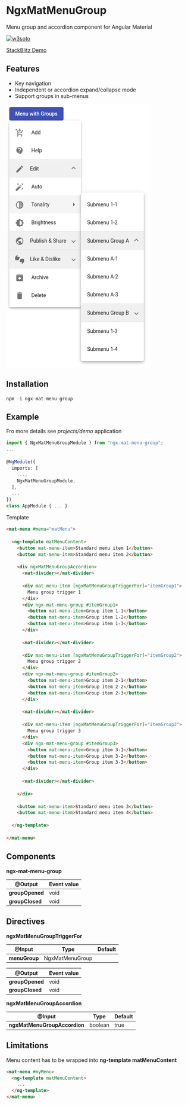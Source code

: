 # NgxMatMenuGroup

Menu group and accordion component for Angular Material

[![w3soto](https://circleci.com/gh/w3soto/ngx-mat-menu-group.svg?style=svg)](https://circleci.com/gh/w3soto/ngx-mat-menu-group)

[StackBlitz Demo](https://stackblitz.com/edit/angular-ivy-cx4uk3)

## Features
* Key navigation
* Independent or accordion expand/collapse mode
* Support groups in sub-menus

![Screenshot](https://raw.githubusercontent.com/w3soto/ngx-mat-menu-group/master/screenshot.png "Screenshot")

## Installation
```shell
npm -i ngx-mat-menu-group
```

## Example

Fro more details see *projects/demo* application

```typescript
import { NgxMatMenuGroupModule } from "ngx-mat-menu-group";
...

@NgModule({
  imports: [
    ...,
    NgxMatMenuGroupModule,
  ],
  ...
})
class AppModule { ... }

```

Template 
```html
<mat-menu #menu="matMenu">

  <ng-template matMenuContent>
    <button mat-menu-item>Standard menu item 1</button>
    <button mat-menu-item>Standard menu item 2</button>
    
    <div ngxMatMenuGroupAccordion>
      <mat-divider></mat-divider>
      
      <div mat-menu-item [ngxMatMenuGroupTriggerFor]="itemGroup1">
        Menu group trigger 1
      </div>
      <div ngx-mat-menu-group #itemGroup1>
        <button mat-menu-item>Group item 1-1</button>
        <button mat-menu-item>Group item 1-2</button>
        <button mat-menu-item>Group item 1-3</button>
      </div>
      
      <mat-divider></mat-divider>
      
      <div mat-menu-item [ngxMatMenuGroupTriggerFor]="itemGroup2">
        Menu group trigger 2
      </div>
      <div ngx-mat-menu-group #itemGroup2>
        <button mat-menu-item>Group item 2-1</button>
        <button mat-menu-item>Group item 2-2</button>
        <button mat-menu-item>Group item 2-3</button>
      </div>
      
      <mat-divider></mat-divider>
      
      <div mat-menu-item [ngxMatMenuGroupTriggerFor]="itemGroup3">
        Menu group trigger 3
      </div>
      <div ngx-mat-menu-group #itemGroup3>
        <button mat-menu-item>Group item 3-1</button>
        <button mat-menu-item>Group item 3-2</button>
        <button mat-menu-item>Group item 3-3</button>
      </div>
        
      <mat-divider></mat-divider>  
        
    </div>
    
    <button mat-menu-item>Standard menu item 3</button>
    <button mat-menu-item>Standard menu item 4</button>
    
  </ng-template>
  
</mat-menu>
```

## Components

**ngx-mat-menu-group**

| @Output | Event value |
| ------- | ----------- |
| **groupOpened** | void |
| **groupClosed** | void |

## Directives 
 
**ngxMatMenuGroupTriggerFor**

| @Input | Type | Default |
| ------ | ---- | ------- |
| **menuGroup** | NgxMatMenuGroup |  |

| @Output | Event value |
| ------- | ----------- |
| **groupOpened** | void |
| **groupClosed** | void |

**ngxMatMenuGroupAccordion**

| @Input | Type | Default |
| ------ | ---- | ------- |
| **ngxMatMenuGroupAccordion** | boolean | true |

## Limitations

Menu content has to be wrapped into **ng-template matMenuContent** 
```html
<mat-menu #myMenu>
  <ng-template matMenuContent>
    ...
  </ng-template>
</mat-menu>
```
